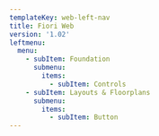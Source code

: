 ```yaml
---
templateKey: web-left-nav
title: Fiori Web
version: '1.02'
leftmenu:
  menu:
    - subItem: Foundation
      submenu:
        items:
          - subItem: Controls
    - subItem: Layouts & Floorplans
      submenu:
        items:
          - subItem: Button
---
```



